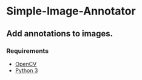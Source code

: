 # Simple-Image-Annotator
## Add annotations to images. 

### Requirements
* [OpenCV](https://opencv.org/)
* [Python 3](https://www.python.org/) 
